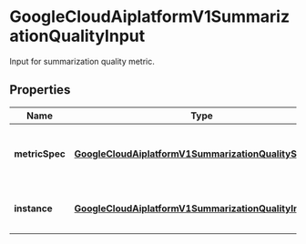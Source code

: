 

# GoogleCloudAiplatformV1SummarizationQualityInput

Input for summarization quality metric.

## Properties

| Name | Type | Description | Notes |
|------------ | ------------- | ------------- | -------------|
|**metricSpec** | [**GoogleCloudAiplatformV1SummarizationQualitySpec**](GoogleCloudAiplatformV1SummarizationQualitySpec.md) | Required. Spec for summarization quality score metric. |  [optional] |
|**instance** | [**GoogleCloudAiplatformV1SummarizationQualityInstance**](GoogleCloudAiplatformV1SummarizationQualityInstance.md) | Required. Summarization quality instance. |  [optional] |



